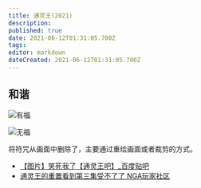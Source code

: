 ```yaml
---
title: 通灵王(2021)
description: 
published: true
date: 2021-06-12T01:31:05.700Z
tags: 
editor: markdown
dateCreated: 2021-06-12T01:31:05.700Z
---
```


## 和谐

![有福](https://web.archive.org/web/20210612012521im_/http://tiebapic.baidu.com/forum/w%3D580/sign=41dbd4bda63533faf5b6932698d3fdca/511090ef76c6a7ef9618f595eafaaf51f3de664c.jpg)

![无福](https://web.archive.org/web/20210612012521im_/http://tiebapic.baidu.com/forum/w%3D580/sign=ae1417bd7009c93d07f20effaf3df8bb/56ff9925bc315c6053ab365c9ab1cb134954774c.jpg)

将符咒从画面中删除了，主要通过重绘画面或者裁剪的方式。

+ [【图片】笑死我了【通灵王吧】_百度贴吧](https://web.archive.org/web/20210612012521/https://tieba.baidu.com/p/7398241123)
+ [通灵王的重置看到第三集受不了了 NGA玩家社区](https://archive.is/I5PuD "https://bbs.nga.cn/read.php?tid=26383703")
